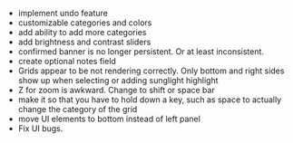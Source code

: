 - implement undo feature
- customizable categories and colors
- add ability to add more categories
- add brightness and contrast sliders
- confirmed banner is no longer persistent. Or at least inconsistent. 
- create optional notes field
- Grids appear to be not rendering correctly. Only bottom and right sides show up when selecting or adding sunglight highlight
- Z for zoom is awkward. Change to shift or space bar
- make it so that you have to hold down a key, such as space to actually change the category of the grid
- move UI elements to bottom instead of left panel
- Fix UI bugs.